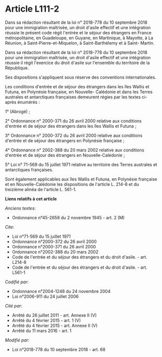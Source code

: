 # Article L111-2

Dans sa rédaction résultant de la loi n° 2018-778 du 10 septembre 2018 pour une immigration maîtrisée, un droit d'asile
effectif et une intégration réussie le présent code régit l'entrée et le séjour des étrangers en France métropolitaine, en
Guadeloupe, en Guyane, en Martinique, à Mayotte, à La Réunion, à Saint-Pierre-et-Miquelon, à Saint-Barthélemy et à Saint-
Martin.

Dans sa rédaction résultant de la loi n° 2018-778 du 10 septembre 2018 pour une immigration maîtrisée, un droit d'asile
effectif et une intégration réussie il régit l'exercice du droit d'asile sur l'ensemble du territoire de la République.

Ses dispositions s'appliquent sous réserve des conventions internationales.

Les conditions d'entrée et de séjour des étrangers dans les îles Wallis et Futuna, en Polynésie française, en Nouvelle-
Calédonie et dans les Terres australes et antarctiques françaises demeurent régies par les textes ci-après énumérés :

1° (Abrogé) ;

2° Ordonnance n° 2000-371 du 26 avril 2000 relative aux conditions d'entrée et de séjour des étrangers dans les îles Wallis
et Futuna ;

3° Ordonnance n° 2000-372 du 26 avril 2000 relative aux conditions d'entrée et de séjour des étrangers en Polynésie
française ;

4° Ordonnance n° 2002-388 du 20 mars 2002 relative aux conditions d'entrée et de séjour des étrangers en Nouvelle-Calédonie ;

5° Loi n° 71-569 du 15 juillet 1971 relative au territoire des Terres australes et antarctiques françaises.

Sont également applicables aux îles Wallis et Futuna, en Polynésie française et en Nouvelle-Calédonie les dispositions de
l'article L. 214-8 et du treizième alinéa de l'article L. 561-1.

**Liens relatifs à cet article**

_Anciens textes_:

  - Ordonnance n°45-2658 du 2 novembre 1945 - art. 2 (M)

_Cite_:

  - Loi n°71-569 du 15 juillet 1971
  - Ordonnance n°2000-372 du 26 avril 2000
  - Ordonnance n°2000-371 du 26 avril 2000
  - Ordonnance n°2002-388 du 20 mars 2002
  - Code de l'entrée et du séjour des étrangers et du droit d'asile. - art. L214-8
  - Code de l'entrée et du séjour des étrangers et du droit d'asile. - art. L561-1

_Codifié par_:

  - Ordonnance n°2004-1248 du 24 novembre 2004
  - Loi n°2006-911 du 24 juillet 2006

_Cité par_:

  - Arrêté du 26 juillet 2011 - art. Annexe II (V)
  - Arrêté du 4 février 2015 - art. 1 (V)
  - Arrêté du 4 février 2015 - art. Annexe II (V)
  - Arrêté du 11 mars 2016 - art. 1

_Modifié par_:

  - Loi n°2018-778 du 10 septembre 2018 - art. 68
